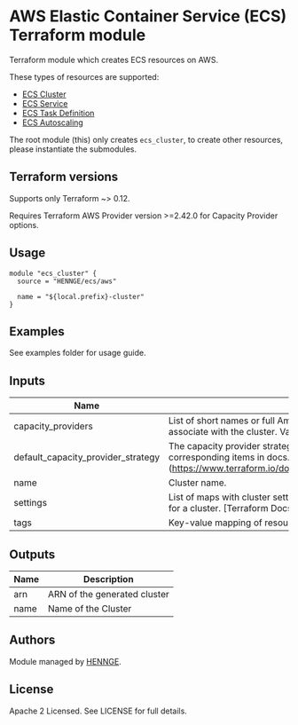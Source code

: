 # AWS Elastic Container Service (ECS) Terraform module

Terraform module which creates ECS resources on AWS.

These types of resources are supported:

* [ECS Cluster](https://github.com/HENNGE/terraform-aws-ecs)
* [ECS Service](https://github.com/HENNGE/terraform-aws-ecs/tree/master/modules/core/service)
* [ECS Task Definition](https://github.com/HENNGE/terraform-aws-ecs/tree/master/modules/core/task)
* [ECS Autoscaling](https://github.com/HENNGE/terraform-aws-ecs/tree/master/modules/autoscaling)

The root module (this) only creates `ecs_cluster`, to create other resources, please instantiate the submodules.

## Terraform versions

Supports only Terraform ~> 0.12.

Requires Terraform AWS Provider version >=2.42.0 for Capacity Provider options.

## Usage

```hcl
module "ecs_cluster" {
  source = "HENNGE/ecs/aws"

  name = "${local.prefix}-cluster"
}
```

## Examples

See examples folder for usage guide.


<!-- BEGINNING OF PRE-COMMIT-TERRAFORM DOCS HOOK -->
## Inputs

| Name | Description | Type | Default | Required |
|------|-------------|:----:|:-----:|:-----:|
| capacity\_providers | List of short names or full Amazon Resource Names \(ARNs\) of one or more capacity providers to associate with the cluster. Valid values also include `FARGATE` and `FARGATE\_SPOT`. | list(string) | `"null"` | no |
| default\_capacity\_provider\_strategy | The capacity provider strategy to use by default for the cluster. Can be one or more. List of map with corresponding items in docs. \[Terraform Docs\]\(https://www.terraform.io/docs/providers/aws/r/ecs\_cluster.html#default\_capacity\_provider\_strategy\) | list(any) | `[]` | no |
| name | Cluster name. | string | n/a | yes |
| settings | List of maps with cluster settings. For example, this can be used to enable CloudWatch Container Insights for a cluster. \[Terraform Docs\]\(https://www.terraform.io/docs/providers/aws/r/ecs\_cluster.html#setting\) | list(any) | `[]` | no |
| tags | Key-value mapping of resource tags. | map(string) | `{}` | no |

## Outputs

| Name | Description |
|------|-------------|
| arn | ARN of the generated cluster |
| name | Name of the Cluster |

<!-- END OF PRE-COMMIT-TERRAFORM DOCS HOOK -->


## Authors

Module managed by [HENNGE](https://github.com/HENNGE).

## License

Apache 2 Licensed. See LICENSE for full details.
